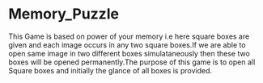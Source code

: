 # Memory_Puzzle
This Game is based on power of your memory i.e here square boxes are given and each image occurs in any two square boxes.If we are able to open same image in two different boxes simulataneously then these two boxes will be opened permanently.The purpose of this game is to open all Square boxes and initially the glance of all boxes is provided.
